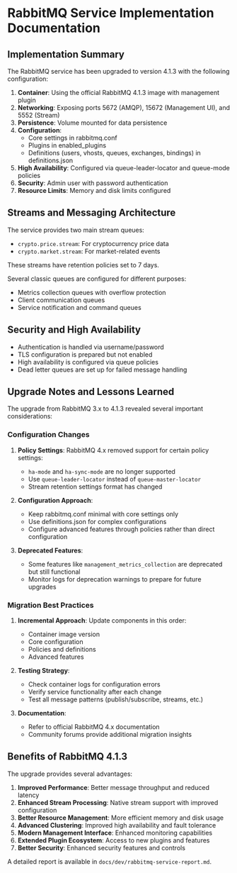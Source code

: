# RabbitMQ Service Implementation Documentation

## Implementation Summary

The RabbitMQ service has been upgraded to version 4.1.3 with the following configuration:

1. **Container**: Using the official RabbitMQ 4.1.3 image with management plugin
2. **Networking**: Exposing ports 5672 (AMQP), 15672 (Management UI), and 5552 (Stream)
3. **Persistence**: Volume mounted for data persistence
4. **Configuration**:
    - Core settings in rabbitmq.conf
    - Plugins in enabled_plugins
    - Definitions (users, vhosts, queues, exchanges, bindings) in definitions.json
5. **High Availability**: Configured via queue-leader-locator and queue-mode policies
6. **Security**: Admin user with password authentication
7. **Resource Limits**: Memory and disk limits configured

## Streams and Messaging Architecture

The service provides two main stream queues:

- `crypto.price.stream`: For cryptocurrency price data
- `crypto.market.stream`: For market-related events

These streams have retention policies set to 7 days.

Several classic queues are configured for different purposes:

- Metrics collection queues with overflow protection
- Client communication queues
- Service notification and command queues

## Security and High Availability

- Authentication is handled via username/password
- TLS configuration is prepared but not enabled
- High availability is configured via queue policies
- Dead letter queues are set up for failed message handling

## Upgrade Notes and Lessons Learned

The upgrade from RabbitMQ 3.x to 4.1.3 revealed several important considerations:

### Configuration Changes

1. **Policy Settings**: RabbitMQ 4.x removed support for certain policy settings:
    - `ha-mode` and `ha-sync-mode` are no longer supported
    - Use `queue-leader-locator` instead of `queue-master-locator`
    - Stream retention settings format has changed

2. **Configuration Approach**:
    - Keep rabbitmq.conf minimal with core settings only
    - Use definitions.json for complex configurations
    - Configure advanced features through policies rather than direct configuration

3. **Deprecated Features**:
    - Some features like `management_metrics_collection` are deprecated but still functional
    - Monitor logs for deprecation warnings to prepare for future upgrades

### Migration Best Practices

1. **Incremental Approach**: Update components in this order:
    - Container image version
    - Core configuration
    - Policies and definitions
    - Advanced features

2. **Testing Strategy**:
    - Check container logs for configuration errors
    - Verify service functionality after each change
    - Test all message patterns (publish/subscribe, streams, etc.)

3. **Documentation**:
    - Refer to official RabbitMQ 4.x documentation
    - Community forums provide additional migration insights

## Benefits of RabbitMQ 4.1.3

The upgrade provides several advantages:

1. **Improved Performance**: Better message throughput and reduced latency
2. **Enhanced Stream Processing**: Native stream support with improved configuration
3. **Better Resource Management**: More efficient memory and disk usage
4. **Advanced Clustering**: Improved high availability and fault tolerance
5. **Modern Management Interface**: Enhanced monitoring capabilities
6. **Extended Plugin Ecosystem**: Access to new plugins and features
7. **Better Security**: Enhanced security features and controls

A detailed report is available in `docs/dev/rabbitmq-service-report.md`.
